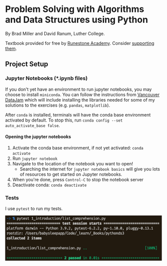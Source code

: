 # Problem Solving with Algorithms and Data Structures using Python

By Brad Miller and David Ranum, Luther College.

Textbook provided for free by [Runestone Academy](https://runestone.academy/runestone/books/published/pythonds3/index.html). Consider [supporting them](https://runestone.academy/runestone/default/donate).

## Project Setup

### Jupyter Notebooks (*.ipynb files)

If you don't yet have an environment to run jupyter notebooks, you may choose to install `miniconda`. You can follow the instructions from [Vancouver DataJam](https://jenfly.github.io/datajam-python/SETUP) which will include installing the libraries needed for some of my solutions to the exercises (e.g. `pandas`, `matplotlib`).

After `conda` is installed, terminals will have the conda base environment activated by default. To stop this, run `conda config --set auto_activate_base false`.

#### Opening the jupyter notebooks

1. Activate the conda base environment, if not yet activated: `conda activate`
2. Run `jupyter notebook`
3. Navigate to the location of the notebook you want to open!
    - Searching the internet for `jupyter notebook basics` will give you lots of resources to get started on Jupyter notebooks.
4. When you're done, press `Control-C` to stop the notebook server
5. Deactivate conda: `conda deactivate`

### Tests

I use `pytest` to run my tests. 

![sample test](./assets/sample_test.png)
